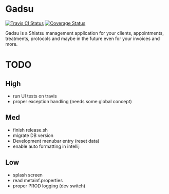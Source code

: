 # Gadsu

[![Travis CI Status](https://travis-ci.org/christophpickl/gadsu.svg?branch=master)](https://travis-ci.org/christophpickl/gadsu) [![Coverage Status](https://coveralls.io/repos/github/christophpickl/gadsu/badge.svg?branch=master)](https://coveralls.io/github/christophpickl/gadsu?branch=master)

Gadsu is a Shiatsu management application for your clients, appointments, treatments, protocols and maybe in the future even for your invoices and more.



# TODO

## High

* run UI tests on travis
* proper exception handling (needs some global concept)

## Med

* finish release.sh
* migrate DB version
* Development menubar entry (reset data)
* enable auto formatting in intellij

## Low

* splash screen
* read metainf.properties
* proper PROD logging (dev switch)



